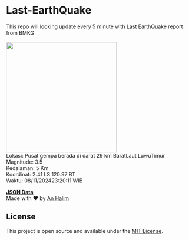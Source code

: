 # Last-EarthQuake
This repo will looking update every 5 minute with Last EarthQuake report from BMKG
<br>
<br>
<img src="https://static.bmkg.go.id/20241108232011.mmi.jpg" width="300"/>
<br>
Lokasi: Pusat gempa berada di darat 29 km BaratLaut LuwuTimur <br>
Magnitude: 3.5 <br>
Kedalaman: 5 Km <br>
Koordinat: 2.41 LS 120.97 BT <br>
Waktu: 08/11/202423:20:11 WIB <br>

<a href="./data/data.json">**JSON Data**</a>
<br>
Made with ❤️ by <a href="https://github.com/an-halim">An Halim</a>
## License

This project is open source and available under the [MIT License](LICENSE).
